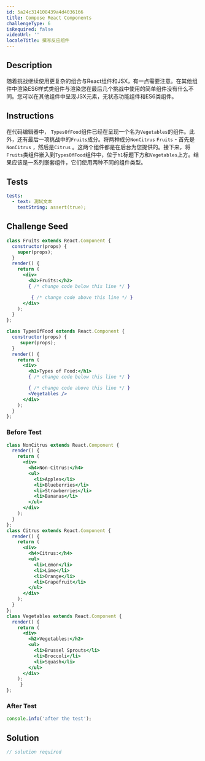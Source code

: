 ```yaml
---
id: 5a24c314108439a4d4036166
title: Compose React Components
challengeType: 6
isRequired: false
videoUrl: ''
localeTitle: 撰写反应组件
---
```


## Description
<section id="description">随着挑战继续使用更复杂的组合与React组件和JSX，有一点需要注意。在其他组件中渲染ES6样式类组件与渲染您在最后几个挑战中使用的简单组件没有什么不同。您可以在其他组件中呈现JSX元素，无状态功能组件和ES6类组件。 </section>

## Instructions
<section id="instructions">在代码编辑器中， <code>TypesOfFood</code>组件已经在呈现一个名为<code>Vegetables</code>的组件。此外，还有最后一项挑战中的<code>Fruits</code>成分。将两种成分<code>NonCitrus</code> <code>Fruits</code> - 首先是<code>NonCitrus</code> ，然后是<code>Citrus</code> 。这两个组件都是在后台为您提供的。接下来，将<code>Fruits</code>类组件嵌入到<code>TypesOfFood</code>组件中，位于<code>h1</code>标题下方和<code>Vegetables</code>上方。结果应该是一系列嵌套组件，它们使用两种不同的组件类型。 </section>

## Tests
<section id='tests'>

```yml
tests:
  - text: 測試文本
    testString: assert(true);

```

</section>

## Challenge Seed
<section id='challengeSeed'>

<div id='jsx-seed'>

```jsx
class Fruits extends React.Component {
  constructor(props) {
    super(props);
  }
  render() {
    return (
      <div>
        <h2>Fruits:</h2>
        { /* change code below this line */ }

         { /* change code above this line */ }
      </div>
    );
  }
};

class TypesOfFood extends React.Component {
  constructor(props) {
     super(props);
  }
  render() {
    return (
      <div>
        <h1>Types of Food:</h1>
        { /* change code below this line */ }

        { /* change code above this line */ }
        <Vegetables />
      </div>
    );
  }
};

```

</div>

### Before Test
<div id='jsx-setup'>

```jsx
class NonCitrus extends React.Component {
  render() {
    return (
      <div>
        <h4>Non-Citrus:</h4>
        <ul>
          <li>Apples</li>
          <li>Blueberries</li>
          <li>Strawberries</li>
          <li>Bananas</li>
        </ul>
      </div>
    );
  }
};
class Citrus extends React.Component {
  render() {
    return (
      <div>
        <h4>Citrus:</h4>
        <ul>
          <li>Lemon</li>
          <li>Lime</li>
          <li>Orange</li>
          <li>Grapefruit</li>
        </ul>
      </div>
    );
  }
};
class Vegetables extends React.Component {
  render() {
    return (
      <div>
        <h2>Vegetables:</h2>
        <ul>
          <li>Brussel Sprouts</li>
          <li>Broccoli</li>
          <li>Squash</li>
        </ul>
      </div>
    );
     }
};

```

</div>

### After Test
<div id='jsx-teardown'>

```js
console.info('after the test');
```

</div>

</section>

## Solution
<section id='solution'>

```js
// solution required
```
</section>
